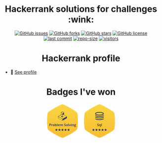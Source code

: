 
 <div align="center"> 
<h1> Hackerrank solutions for challenges 	:wink:</h1>
  </div>
<div align="center">
  <a href="https://github.com/dmarsal90/hackerrank-php-solutions/issues"><img alt="GitHub issues" src="https://img.shields.io/github/issues/dmarsal90/hackerrank-php-solutions"></a>
  <a href="https://github.com/dmarsal90/hackerrank-php-solutions/network"><img alt="GitHub forks" src="https://img.shields.io/github/forks/dmarsal90/hackerrank-php-solutions"></a>
  <a href="https://github.com/dmarsal90/hackerrank-php-solutions/stargazers"><img alt="GitHub stars" src="https://img.shields.io/github/stars/dmarsal90/hackerrank-php-solutions?color=red"></a>
  <a href="https://github.com/dmarsal90/hackerrank-php-solutions/blob/main/LICENSE"><img alt="GitHub license" src="https://img.shields.io/github/license/dmarsal90/hackerrank-php-solutions?color=orange"></a>
  </div>
  
 <div align="center"> 
 <a href="https://github.com/dmarsal90/hackerrank-php-solutions/last-commit"><img alt="last commit" src="https://img.shields.io/github/last-commit/dmarsal90/hackerrank-php-solutions?color=yellow"></a>
 <a href="https://github.com/dmarsal90/hackerrank-php-solutions/repo-size"><img alt="repo-size" src="https://img.shields.io/github/repo-size/dmarsal90/hackerrank-php-solutions?color=yellowgreen"></a>
  <a href="https://github.com/dmarsal90/test/"><img alt="visitors" src="https://shields-io-visitor-counter.herokuapp.com/badge?page=dmarsal90.test?color=blue"></a>
 </div>

<div  align="center">
<h1>Hackerrank profile</h1>
</div>
<div>

- :scroll: <a href="https://www.hackerrank.com/davidmarsalivars" target="_blank">See profile</a>

</div>
<div  align="center">
<h1>Badges I've won</h1>
</div>

<div  align="center">
<div class="pull-left">
<h3 align="center">
<img src="https://raw.githubusercontent.com/dmarsal90/hackerrank-php-solutions/main/img/badges.png" alt="problem_solving"/>
</h3>
</div>

